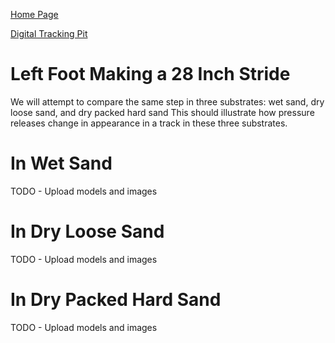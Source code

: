 [Home Page](https://github.com/TrackerLounge/Home)

[Digital Tracking Pit](https://github.com/TrackerLounge/DigitalTrackingPit)

# Left Foot Making a 28 Inch Stride
We will attempt to compare the same step in three substrates: wet sand, dry loose sand, and dry packed hard sand
This should illustrate how pressure releases change in appearance in a track in these three substrates.

# In Wet Sand
TODO - Upload models and images

# In Dry Loose Sand
TODO - Upload models and images

# In Dry Packed Hard Sand
TODO - Upload models and images

